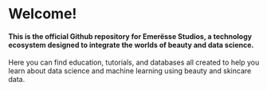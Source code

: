# Welcome!
#### This is the official Github repository for Emerësse Studios, a technology ecosystem designed to integrate the worlds of beauty and data science. 

Here you can find education, tutorials, and databases all created to help you learn about data science and machine learning using beauty and skincare data.
